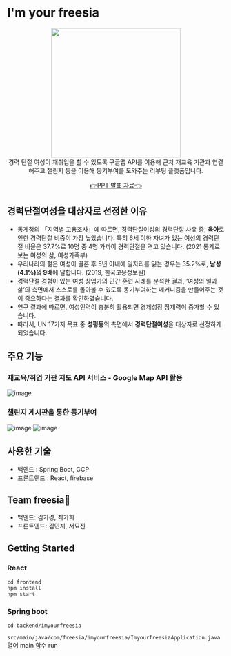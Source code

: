 # I'm your freesia
<div align="center">
  <img src="https://s3.us-west-2.amazonaws.com/secure.notion-static.com/3d8605a2-c2e6-438e-87e1-0b74cfdf5b9b/Untitled.png?X-Amz-Algorithm=AWS4-HMAC-SHA256&X-Amz-Content-Sha256=UNSIGNED-PAYLOAD&X-Amz-Credential=AKIAT73L2G45EIPT3X45%2F20220204%2Fus-west-2%2Fs3%2Faws4_request&X-Amz-Date=20220204T201610Z&X-Amz-Expires=86400&X-Amz-Signature=50232c662f4fce016aa83230cff973e4a3a364a767076130b6ec5ccb21d5c235&X-Amz-SignedHeaders=host&response-content-disposition=filename%20%3D%22Untitled.png%22&x-id=GetObject" width="300px" /> <br />
  경력 단절 여성이 재취업을 할 수 있도록 구글맵 API를 이용해 근처 재교육 기관과 연결해주고 챌린지 등을 이용해 동기부여를 도와주는 리부팅 플랫폼입니다.

  [👉PPT 발표 자료👈](https://docs.google.com/presentation/d/1iVA4pRimgRgOpxvsks351BGSBZd1rr4HEsVz5tUc_io/edit?usp=sharing&resourcekey=0-QGNHxsn91SOJnj24AKjv1w)
</div>
  
## 경력단절여성을 대상자로 선정한 이유
- 통계청의 「지역별 고용조사」에 따르면, 경력단절여성의 경력단절 사유 중, **육아**로 인한 경력단절 비중이 가장 높았습니다. 특히 6세 이하 자녀가 있는 여성의 경력단절 비율은 37.7%로 10명 중 4명 가까이 경력단절을 겪고 있습니다. (2021 통계로 보는 여성의 삶, 여성가족부)
- 우리나라의 젊은 여성이 결혼 후 5년 이내에 일자리를 잃는 경우는 35.2%로, **남성(4.1%)의 9배**에 달합니다. (2019, 한국고용정보원)
- 경력단절 경험이 있는 여성 창업가의 민간 훈련 사례를 분석한 결과, ‘여성의 일과 삶’의 측면에서 스스로를 돌아볼 수 있도록 동기부여하는 메커니즘을 만들어주는 것이 중요하다는 결과를 확인하였습니다.
- 연구 결과에 따르면, 여성인력이 충분히 활용되면 경제성장 잠재력이 증가할 수 있습니다.
- 따라서, UN 17가지 목표 중 **성평등**의 측면에서 **경력단절여성**을 대상자로 선정하게 되었습니다.


## 주요 기능
### 재교육/취업 기관 지도 API 서비스 - Google Map API 활용
![image](https://user-images.githubusercontent.com/61882016/152617565-4c789208-28ae-4161-8faa-29085f7be02a.png)

### 챌린지 게시판을 통한 동기부여
![image](https://user-images.githubusercontent.com/61882016/152617807-8047d9da-6463-4df8-b1b8-5679d607003c.png)
![image](https://user-images.githubusercontent.com/61882016/152600376-7c2b0559-90c7-4ced-9fd9-70865bb120b1.png)


## 사용한 기술
- 백엔드 : Spring Boot, GCP   
- 프론트엔드 : React, firebase 

## Team freesia🌻
- 백엔드: 김가경, 최가희
- 프론트엔드: 김민지, 서묘진

## Getting Started
### React
```
cd frontend
npm install
npm start
```

### Spring boot
```
cd backend/imyourfreesia
```
`src/main/java/com/freesia/imyourfreesia/ImyourfreesiaApplication.java` 열어 main 함수 run

